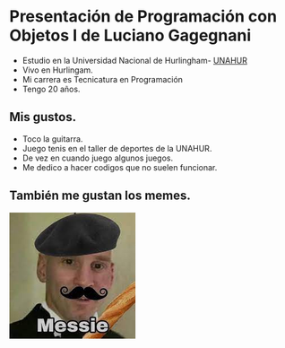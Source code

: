 # Presentación de Programación con Objetos I de Luciano Gagegnani
-  Estudio en la Universidad Nacional de Hurlingham- [UNAHUR](https://unahur.edu.ar)
-  Vivo en Hurlingam.
-  Mi carrera es Tecnicatura en Programación
-  Tengo 20 años.

## Mis gustos.
- Toco la guitarra.
- Juego tenis en el taller de deportes de la UNAHUR.
- De vez en cuando juego algunos juegos.
- Me dedico a hacer codigos que no suelen funcionar.

## También me gustan los memes.
![somos todos](descarga.jpg)
